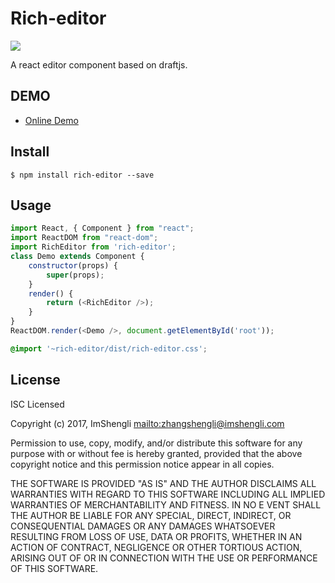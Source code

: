 # Rich-editor

![](https://raw.githubusercontent.com/imshengli/rich-editor/master/images/logo.png)

A react editor component based on draftjs.

## DEMO

- [Online Demo](https://imshengli.com/rich-editor/)

## Install

```
$ npm install rich-editor --save
```

## Usage

```js
import React, { Component } from "react";
import ReactDOM from "react-dom";
import RichEditor from 'rich-editor';
class Demo extends Component {
    constructor(props) {
        super(props);
    }
    render() {
        return (<RichEditor />);
    }
}
ReactDOM.render(<Demo />, document.getElementById('root'));
```

```css
@import '~rich-editor/dist/rich-editor.css';
```


## License

ISC Licensed

Copyright (c) 2017, ImShengli <mailto:zhangshengli@imshengli.com>

Permission to use, copy, modify, and/or distribute this software for any
purpose with or without fee is hereby granted, provided that the above
copyright notice and this permission notice appear in all copies.

THE SOFTWARE IS PROVIDED "AS IS" AND THE AUTHOR DISCLAIMS ALL WARRANTIES
WITH REGARD TO THIS SOFTWARE INCLUDING ALL IMPLIED WARRANTIES OF MERCHANTABILITY AND FITNESS. IN NO E
VENT SHALL THE AUTHOR BE LIABLE FOR
ANY SPECIAL, DIRECT, INDIRECT, OR CONSEQUENTIAL DAMAGES OR ANY DAMAGES
WHATSOEVER RESULTING FROM LOSS OF USE, DATA OR PROFITS, WHETHER IN AN
ACTION OF CONTRACT, NEGLIGENCE OR OTHER TORTIOUS ACTION, ARISING OUT OF
OR IN CONNECTION WITH THE USE OR PERFORMANCE OF THIS SOFTWARE.
